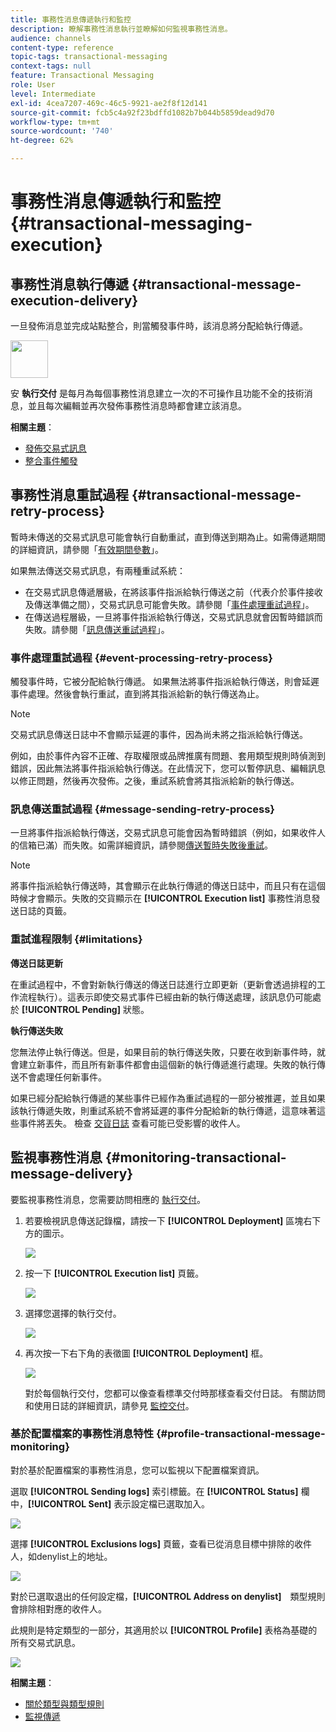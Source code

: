 ```yaml
---
title: 事務性消息傳遞執行和監控
description: 瞭解事務性消息執行並瞭解如何監視事務性消息。
audience: channels
content-type: reference
topic-tags: transactional-messaging
context-tags: null
feature: Transactional Messaging
role: User
level: Intermediate
exl-id: 4cea7207-469c-46c5-9921-ae2f8f12d141
source-git-commit: fcb5c4a92f23bdffd1082b7b044b5859dead9d70
workflow-type: tm+mt
source-wordcount: '740'
ht-degree: 62%

---
```


# 事務性消息傳遞執行和監控 {#transactional-messaging-execution}

## 事務性消息執行傳遞 {#transactional-message-execution-delivery}

一旦發佈消息並完成站點整合，則當觸發事件時，該消息將分配給執行傳遞。

<img src="assets/do-not-localize/icon_concepts.svg" width="60px">

安 **執行交付** 是每月為每個事務性消息建立一次的不可操作且功能不全的技術消息，並且每次編輯並再次發佈事務性消息時都會建立該消息。

**相關主題**：
* [發佈交易式訊息](../../channels/using/publishing-transactional-message.md#publishing-a-transactional-message)
* [整合事件觸發](../../channels/using/getting-started-with-transactional-msg.md#integrate-event-trigger)

## 事務性消息重試過程 {#transactional-message-retry-process}

暫時未傳送的交易式訊息可能會執行自動重試，直到傳送到期為止。如需傳遞期間的詳細資訊，請參閱「[有效期間參數](../../administration/using/configuring-email-channel.md#validity-period-parameters)」。

如果無法傳送交易式訊息，有兩種重試系統：

* 在交易式訊息傳遞層級，在將該事件指派給執行傳送之前（代表介於事件接收及傳送準備之間），交易式訊息可能會失敗。請參閱「[事件處理重試過程](#event-processing-retry-process)」。
* 在傳送過程層級，一旦將事件指派給執行傳送，交易式訊息就會因暫時錯誤而失敗。請參閱「[訊息傳送重試過程](#message-sending-retry-process)」。

### 事件處理重試過程 {#event-processing-retry-process}

觸發事件時，它被分配給執行傳遞。 如果無法將事件指派給執行傳送，則會延遲事件處理。然後會執行重試，直到將其指派給新的執行傳送為止。

>[!NOTE]
>
>交易式訊息傳送日誌中不會顯示延遲的事件，因為尚未將之指派給執行傳送。

例如，由於事件內容不正確、存取權限或品牌推廣有問題、套用類型規則時偵測到錯誤，因此無法將事件指派給執行傳送。在此情況下，您可以暫停訊息、編輯訊息以修正問題，然後再次發佈。之後，重試系統會將其指派給新的執行傳送。

### 訊息傳送重試過程 {#message-sending-retry-process}

一旦將事件指派給執行傳送，交易式訊息可能會因為暫時錯誤（例如，如果收件人的信箱已滿）而失敗。如需詳細資訊，請參閱[傳送暫時失敗後重試](../../sending/using/understanding-delivery-failures.md#retries-after-a-delivery-temporary-failure)。

>[!NOTE]
>
>將事件指派給執行傳送時，其會顯示在此執行傳遞的傳送日誌中，而且只有在這個時候才會顯示。失敗的交貨顯示在 **[!UICONTROL Execution list]** 事務性消息發送日誌的頁籤。

### 重試進程限制 {#limitations}

**傳送日誌更新**

在重試過程中，不會對新執行傳送的傳送日誌進行立即更新（更新會透過排程的工作流程執行）。這表示即使交易式事件已經由新的執行傳送處理，該訊息仍可能處於 **[!UICONTROL Pending]** 狀態。

**執行傳送失敗**

您無法停止執行傳送。但是，如果目前的執行傳送失敗，只要在收到新事件時，就會建立新事件，而且所有新事件都會由這個新的執行傳遞進行處理。失敗的執行傳送不會處理任何新事件。

如果已經分配給執行傳遞的某些事件已經作為重試過程的一部分被推遲，並且如果該執行傳遞失敗，則重試系統不會將延遲的事件分配給新的執行傳遞，這意味著這些事件將丟失。 檢查 [交貨日誌](#monitoring-transactional-message-delivery) 查看可能已受影響的收件人。

## 監視事務性消息 {#monitoring-transactional-message-delivery}

要監視事務性消息，您需要訪問相應的 [執行交付](#transactional-message-execution-delivery)。

1. 若要檢視訊息傳送記錄檔，請按一下 **[!UICONTROL Deployment]** 區塊右下方的圖示。

   ![](assets/message-center_access_logs.png)

1. 按一下 **[!UICONTROL Execution list]** 頁籤。

   ![](assets/message-center_execution_tab.png)

1. 選擇您選擇的執行交付。

   ![](assets/message-center_execution_delivery.png)

1. 再次按一下右下角的表徵圖 **[!UICONTROL Deployment]** 框。

   ![](assets/message-center_execution_access_logs.png)

   對於每個執行交付，您都可以像查看標準交付時那樣查看交付日誌。 有關訪問和使用日誌的詳細資訊，請參見 [監控交付](../../sending/using/monitoring-a-delivery.md)。

### 基於配置檔案的事務性消息特性 {#profile-transactional-message-monitoring}

對於基於配置檔案的事務性消息，您可以監視以下配置檔案資訊。

選取 **[!UICONTROL Sending logs]** 索引標籤。在 **[!UICONTROL Status]** 欄中，**[!UICONTROL Sent]** 表示設定檔已選取加入。

![](assets/message-center_marketing_sending_logs.png)

選擇 **[!UICONTROL Exclusions logs]** 頁籤，查看已從消息目標中排除的收件人，如denylist上的地址。

![](assets/message-center_marketing_exclusion_logs.png)

對於已選取退出的任何設定檔，**[!UICONTROL Address on denylist]**　類型規則會排除相對應的收件人。

此規則是特定類型的一部分，其適用於以 **[!UICONTROL Profile]** 表格為基礎的所有交易式訊息。

![](assets/message-center_marketing_typology.png)

**相關主題**：

* [關於類型與類型規則](../../sending/using/about-typology-rules.md)
* [監視傳遞](../../sending/using/monitoring-a-delivery.md)

